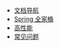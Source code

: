 <!-- _navbar.md -->

* [文档导航](/README.md)
* [Spring 全家桶](/spring-topic/home.md)
* [高性能](/high-performance-topic/home.md)
* [常见问题](/questions/Github-Pages自定义域名.md)
